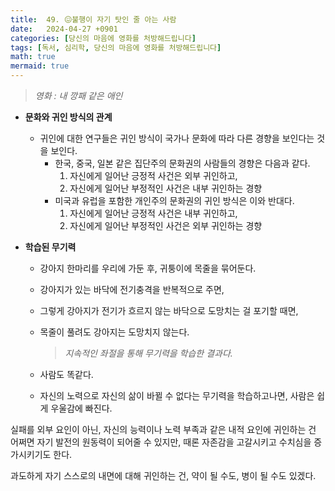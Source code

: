 ```yaml
---
title:  49. 😖불행이 자기 탓인 줄 아는 사람
date:   2024-04-27 +0901
categories: [당신의 마음에 영화를 처방해드립니다]
tags: [독서, 심리학, 당신의 마음에 영화를 처방해드립니다]
math: true
mermaid: true
---
```


> *영화 : 내 깡패 같은 애인*
 
- **문화와 귀인 방식의 관계**
    - 귀인에 대한 연구들은 귀인 방식이 국가나 문화에 따라 다른 경향을 보인다는 것을 보인다.
        - 한국, 중국, 일본 같은 집단주의 문화권의 사람들의 경향은 다음과 같다.
            1. 자신에게 일어난 긍정적 사건은 외부 귀인하고,
            2. 자신에게 일어난 부정적인 사건은 내부 귀인하는 경향
        - 미국과 유럽을 포함한 개인주의 문화권의 귀인 방식은 이와 반대다.
            1. 자신에게 일어난 긍정적 사건은 내부 귀인하고,
            2. 자신에게 일어난 부정적인 사건은 외부 귀인하는 경향

- **학습된 무기력**
    - 강아지 한마리를 우리에 가둔 후, 귀퉁이에 목줄을 묶어둔다.
    - 강아지가 있는 바닥에 전기충격을 반복적으로 주면,
    - 그렇게 강아지가 전기가 흐르지 않는 바닥으로 도망치는 걸 포기할 때면,
    - 목줄이 풀려도 강아지는 도망치지 않는다.
        
        > *지속적인 좌절을 통해 무기력을 학습한 결과다.*
         
    - 사람도 똑같다.
    - 자신의 노력으로 자신의 삶이 바뀔 수 없다는 무기력을 학습하고나면, 
    사람은 쉽게 우울감에 빠진다.

실패를 외부 요인이 아닌, 자신의 능력이나 노력 부족과 같은 내적 요인에 귀인하는 건 어쩌면 자기 발전의 원동력이 되어줄 수 있지만, 때론 자존감을 고갈시키고 수치심을 증가시키기도 한다.

과도하게 자기 스스로의 내면에 대해 귀인하는 건, 약이 될 수도, 병이 될 수도 있겠다.